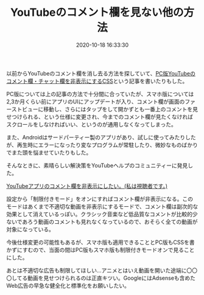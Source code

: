 ﻿---
title: YouTubeのコメント欄を見ない他の方法
date: 2020-10-18 16:33:30
post_id: 0wxh4a
categories:
  - 雑記
tags:
---

以前からYouTubeのコメント欄を消し去る方法を探していて、[PC版YouTubeのコメント欄・チャット欄を非表示にするCSS](/post/68ivdi/)という記事を書いたりもした。

<!-- more -->

PC版については上の記事の方法で十分間に合っていたが、スマホ版については2,3か月くらい前にアプリのUIにアップデートが入り、コメント欄が画面のファーストビューに移動し、さらにはタップをして開かずとも一番上のコメントを見せつけられる、という仕様に変更され、今までのコメント欄が見たくなければスクロールをしなければいい、というのが通用しなくなってしまった。

また、Androidはサードパーティー製のアプリがあり、試しに使ってみたりしたが、再生時にエラーになったり変なプログラムが常駐したり、微妙なものばかりでまた頭を悩ませていたりもした。

そんなときに、素晴らしい解決策をYouTubeヘルプのコミュニティーに発見した。

[YouTubeアプリのコメント欄を非表示にしたい。(私は視聴者です。)](https://support.google.com/youtube/thread/54526012?hl=ja)

設定から「制限付きモード」をオンにすればコメント欄が非表示になる。このモードはあくまで不適切な動画を非表示にするモードで、コメント欄は副次的な効果として消えているっぽい。クラシック音楽など低品質なコメントが比較的少ないであろう動画のコメントも見れなくなっているので、おそらく全ての動画が対象になっている。

今後仕様変更の可能性もあるが、スマホ版も適用できることとPC版もCSSを書かずにすむので、当面の間はPC版もスマホ版も制限付きモードオンで見ることにした。

あとは不適切な広告も制限してほしい...アニメとはいえ動画を開いた途端に〇〇〇してる動画を見せつけられるのは正直キツい。GoogleにはAdsenseも含めたWeb広告の早急な健全化と標準化をお願いしたい。
